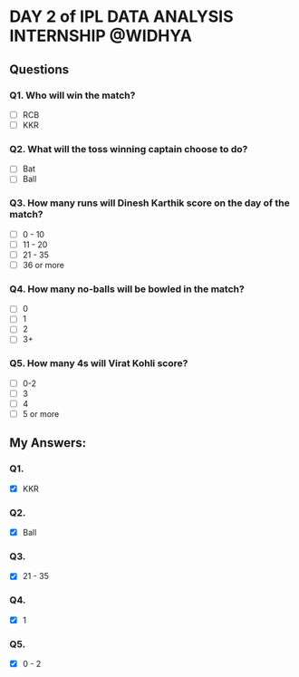 # DAY 2 of IPL DATA ANALYSIS INTERNSHIP @WIDHYA
## Questions
### Q1. Who will win the match?
- [ ] RCB
- [ ] KKR

### Q2. What will the toss winning captain choose to do?
- [ ] Bat
- [ ] Ball

### Q3. How many runs will Dinesh Karthik score on the day of the match?
- [ ] 0 - 10
- [ ] 11 - 20
- [ ] 21 - 35
- [ ] 36 or more

### Q4. How many no-balls will be bowled in the match?
- [ ] 0
- [ ] 1
- [ ] 2
- [ ] 3+

### Q5. How many 4s will Virat Kohli score?
- [ ] 0-2
- [ ] 3
- [ ] 4
- [ ] 5 or more

## My Answers:
### Q1.
- [x] KKR
### Q2.
- [x] Ball
### Q3.
- [x] 21 - 35
### Q4.
- [x] 1
### Q5.
- [x] 0 - 2


